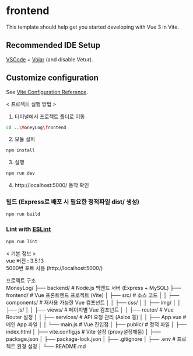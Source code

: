 # frontend
This template should help get you started developing with Vue 3 in Vite.

## Recommended IDE Setup
[VSCode](https://code.visualstudio.com/) + [Volar](https://marketplace.visualstudio.com/items?itemName=Vue.volar) (and disable Vetur).

## Customize configuration
See [Vite Configuration Reference](https://vite.dev/config/).

< 프로젝트 실행 방법 ><br>
1. 터미널에서 프로젝트 폴더로 이동 
```sh
cd ..\MoneyLog\frontend
```
2. 모듈 설치 
```sh
npm install
```
3. 실행 
```sh
npm run dev
```
4. http://localhost:5000/ 동작 확인 

### 빌드 (Express로 배포 시 필요한 정적파일 dist/ 생성)
```sh
npm run build
```
### Lint with [ESLint](https://eslint.org/)
```sh
npm run lint
```

< 기본 정보 ><br>
vue 버전 : 3.5.13<br>
5000번 포트 사용 (http://localhost:5000/)<br>

프로젝트 구조<br>
 MoneyLog/
 ├── backend/               # Node.js 백엔드 서버 (Express + MySQL)
 ├── frontend/              # Vue 프론트엔드 프로젝트 (Vite)
 │   ├── src/               # 소스 코드
 │   │   ├── components/    # 재사용 가능한 Vue 컴포넌트
 │   │   ├── css/
 │   │   ├── img/
 │   │   ├── js/
 │   │   ├── views/         # 페이지별 Vue 컴포넌트
 │   │   ├── router/        # Vue Router 설정
 │   │   ├── services/      # API 요청 관리 (Axios 등)
 │   │   ├── App.vue        # 메인 App 파일
 │   │   └── main.js        # Vue 진입점
 │   ├── public/            # 정적 파일
 │   ├── index.html
 │   ├── vite.config.js     # Vite 설정 (proxy설정해둠)
 │   ├── package.json
 │   ├── package-lock.json
 │   ├── .gitignore
 │   ├── .env               # 프로젝트 환경 설정
 │   └── README.md

